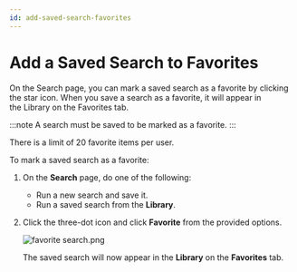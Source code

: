 ```yaml
---
id: add-saved-search-favorites
---
```


# Add a Saved Search to Favorites

On the Search page, you can mark a saved search as a favorite by clicking the star icon. When you save a search as a favorite, it will appear in the Library on the Favorites tab.

:::note
A search must be saved to be marked as a favorite.
:::

There is a limit of 20 favorite items per user.

To mark a saved search as a favorite:

1. On the **Search** page, do one of the following:
    
    * Run a new search and save it.
    * Run a saved search from the **Library**.

1. Click the three-dot icon and click **Favorite** from the provided options.   
      
    ![favorite search.png](/img/search/get-started-search/how-to-use-search-page/favorite-search-aug.png)  
      
    The saved search will now appear in the **Library** on the **Favorites** tab.

